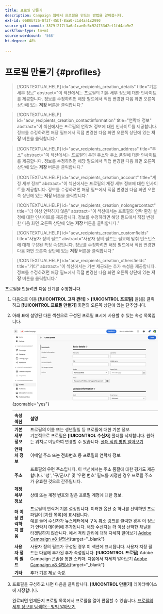 ```yaml
---
title: 프로필 만들기
description: Campaign 웹에서 프로필을 만드는 방법을 알아봅니다.
exl-id: 0680b726-8f2f-45bf-8aa0-c1d4aa1c2990
source-git-commit: 3879f217f3a6a1cae0d6c924733d2ef1fd4ab9e7
workflow-type: tm+mt
source-wordcount: '568'
ht-degree: 48%

---
```


# 프로필 만들기 {#profiles}

>[!CONTEXTUALHELP]
>id="acw_recipients_creation_details"
>title="기본 세부 정보"
>abstract="이 섹션에서는 프로필의 기본 세부 정보에 대한 인사이트를 제공합니다. 정보를 수정하려면 해당 필드에서 직접 변경한 다음 화면 오른쪽 상단에 있는 **저장** 버튼을 클릭합니다."

>[!CONTEXTUALHELP]
>id="acw_recipients_creation_contactinformation"
>title="연락처 정보"
>abstract="이 섹션에서는 프로필의 연락처 정보에 대한 인사이트를 제공합니다. 정보를 수정하려면 해당 필드에서 직접 변경한 다음 화면 오른쪽 상단에 있는 **저장** 버튼을 클릭합니다."

>[!CONTEXTUALHELP]
>id="acw_recipients_creation_address"
>title="주소"
>abstract="이 섹션에서는 프로필의 우편 주소와 주소 품질에 대한 인사이트를 제공합니다. 정보를 수정하려면 해당 필드에서 직접 변경한 다음 화면 오른쪽 상단에 있는 **저장** 버튼을 클릭합니다."

>[!CONTEXTUALHELP]
>id="acw_recipients_creation_account"
>title="계정 세부 정보"
>abstract="이 섹션에서는 프로필의 계정 세부 정보에 대한 인사이트를 제공합니다. 정보를 수정하려면 해당 필드에서 직접 변경한 다음 화면 오른쪽 상단에 있는 **저장** 버튼을 클릭합니다."

>[!CONTEXTUALHELP]
>id="acw_recipients_creation_nolongercontact"
>title="더 이상 연락하지 않음"
>abstract="이 섹션에서는 프로필의 연락 환경 설정에 대한 인사이트를 제공합니다. 정보를 수정하려면 해당 필드에서 직접 변경한 다음 화면 오른쪽 상단에 있는 **저장** 버튼을 클릭합니다."

>[!CONTEXTUALHELP]
>id="acw_recipients_creation_customfields"
>title="사용자 정의 필드"
>abstract="사용자 정의 필드는 필요에 맞춰 인스턴스에 대해 구성된 특정 속성입니다. 정보를 수정하려면 해당 필드에서 직접 변경한 다음 화면 오른쪽 상단에 있는 **저장** 버튼을 클릭합니다."

>[!CONTEXTUALHELP]
>id="acw_recipients_creation_othersfields"
>title="기타"
>abstract="이 섹션에서는 기본 제공되는 추가 속성을 제공합니다. 정보를 수정하려면 해당 필드에서 직접 변경한 다음 화면 오른쪽 상단에 있는 **저장** 버튼을 클릭합니다."

프로필을 만들려면 다음 단계를 수행합니다.

1. 다음으로 이동 **[!UICONTROL 고객 관리]** > **[!UICONTROL 프로필]** 을(를) 클릭하고 **[!UICONTROL 프로필 만들기]** 화면의 오른쪽 상단에 있는 단추입니다.

1. 아래 표에 설명된 다른 섹션으로 구성된 프로필 표시에 사용할 수 있는 속성 목록입니다.

   ![](assets/create-profile.png){zoomable=&quot;yes&quot;}

   | 속성 섹션 | 설명 |
   |  ---  |  ---  |
   | **기본 세부 정보** | 프로필의 이름 또는 생년월일 등 프로필에 대한 기본 정보.<br/>기본적으로 프로필은 **[!UICONTROL 수신자]** 폴더를 삭제합니다. 원하는 위치로 이동하여 변경할 수 있습니다. [폴더 작업 방법 알아보기](../get-started/permissions.md#folders) |
   | **연락처 정보** | 이메일 주소 또는 전화번호 등 프로필의 연락처 정보. |
   | **주소** | 프로필의 우편 주소입니다. 이 섹션에서는 주소 품질에 대한 평가도 제공합니다. &#39;성&#39;, &#39;구/군/시&#39; 및 &#39;우편 번호&#39; 필드를 지정한 경우 프로필 주소가 유효한 것으로 간주됩니다. |
   | **계정 세부 정보** | 상태 또는 계정 번호와 같은 프로필 계정에 대한 정보. |
   | **더 이상 연락하지 않음** | 프로필의 연락처 기본 설정입니다. 이러한 옵션 중 하나를 선택하면 프로파일이 [차단 목록]에 표시됩니다.<br/>예를 들어 수신자가 뉴스레터에서 구독 취소 링크를 클릭한 경우 이 정보가 연락처 데이터에 추가됩니다. 해당 수신자는 더 이상 선택한 채널을 타겟팅하지 않습니다. 에서 격리 관리에 대해 자세히 알아보기 [Adobe Campaign v8 설명서](https://experienceleague.adobe.com/docs/campaign/campaign-v8/send/failures/quarantines.html){target="_blank"} |
   | **사용자 정의 필드** | 사용자 정의 필드가 구성된 경우 이 섹션에 표시됩니다. 사용자 지정 필드는 다음에 추가된 추가 속성입니다. **[!UICONTROL 프로필]** Adobe Campaign 콘솔을 통한 스키마. 다음에서 자세히 알아보기 [Adobe Campaign v8 설명서](https://experienceleague.adobe.com/docs/campaign/campaign-v8/developer/shemas-forms/extend-schema.html){target="_blank"} |
   | **기타** | 추가 기본 제공 속성. |

1. 프로필을 구성하고 나면 다음을 클릭합니다. **[!UICONTROL 만들기]** 데이터베이스에 저장합니다.

   완료되면 언제든지 프로필 목록에서 프로필을 열어 편집할 수 있습니다. [프로필의 세부 정보를 탐색하는 방법 알아보기](profile-view.md)
